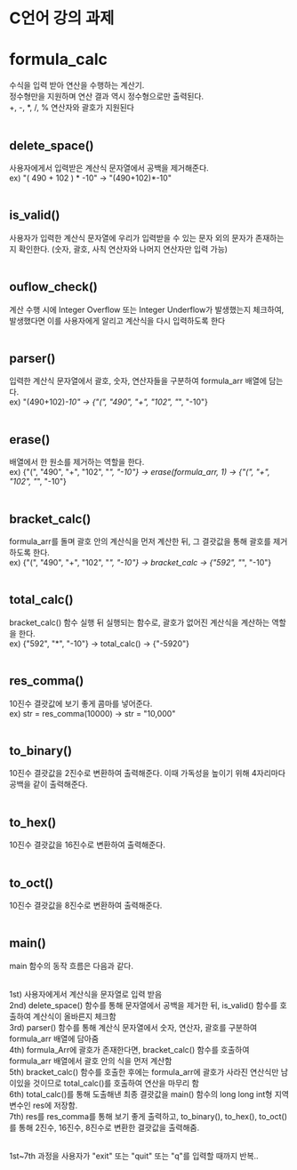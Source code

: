 # C언어 강의 과제

# formula_calc
수식을 입력 받아 연산을 수행하는 계산기. <br>
정수형만을 지원하며 연산 결과 역시 정수형으로만 출력된다. <br>
+, -, *, /, % 연산자와 괄호가 지원된다<br><br>


## delete_space()
사용자에게서 입력받은 계산식 문자열에서 공백을 제거해준다.<br>
ex) "( 490 + 102 ) * -10" -> "(490+102)*-10"<br><br>

## is_valid()
사용자가 입력한 계산식 문자열에 우리가 입력받을 수 있는 문자 외의 문자가 존재하는지 확인한다. (숫자, 괄호, 사칙 연산자와 나머지 연산자만 입력 가능)<br><br>

## ouflow_check()
계산 수행 시에 Integer Overflow 또는 Integer Underflow가 발생했는지 체크하여, 발생했다면 이를 사용자에게 알리고 계산식을 다시 입력하도록 한다<br><br>

## parser()
입력한 계산식 문자열에서 괄호, 숫자, 연산자들을 구분하여 formula_arr 배열에 담는다.<br>
ex) "(490+102)*-10" -> {"(", "490", "+", "102", "*", "-10"}<br><br>

## erase()
배열에서 한 원소를 제거하는 역할을 한다.<br>
ex) {"(", "490", "+", "102", "*", "-10"} -> erase(formula_arr, 1) -> {"(", "+", "102", "*", "-10"}<br><br>

## bracket_calc()
formula_arr를 돌며 괄호 안의 계산식을 먼저 계산한 뒤, 그 결괏값을 통해 괄호를 제거하도록 한다.<br>
ex) {"(", "490", "+", "102", "*", "-10"} -> bracket_calc -> {"592", "*", "-10"}<br><br>

## total_calc()
bracket_calc() 함수 실행 뒤 실행되는 함수로, 괄호가 없어진 계산식을 계산하는 역할을 한다.<br>
ex) {"592", "*", "-10"} -> total_calc() -> {"-5920"}<br><br>

## res_comma()
10진수 결괏값에 보기 좋게 콤마를 넣어준다.<br>
ex) str = res_comma(10000) -> str = "10,000"<br><br>

## to_binary()
10진수 결괏값을 2진수로 변환하여 출력해준다. 이때 가독성을 높이기 위해 4자리마다 공백을 같이 출력해준다.<br><br>

## to_hex()
10진수 결괏값을 16진수로 변환하여 출력해준다.<br><br>

## to_oct()
10진수 결괏값을 8진수로 변환하여 출력해준다.<br><br>

## main()
main 함수의 동작 흐름은 다음과 같다.<br><br>

1st) 사용자에게서 계산식을 문자열로 입력 받음<br>
2nd) delete_space() 함수를 통해 문자열에서 공백을 제거한 뒤, is_valid() 함수를 호출하여 계산식이 올바른지 체크함<br>
3rd) parser() 함수를 통해 계산식 문자열에서 숫자, 연산자, 괄호를 구분하여 formula_arr 배열에 담아줌<br>
4th) formula_Arr에 괄호가 존재한다면, bracket_calc() 함수를 호출하여 formula_arr 배열에서 괄호 안의 식을 먼저 계산함<br>
5th) bracket_calc() 함수를 호출한 후에는 formula_arr에 괄호가 사라진 연산식만 남이있을 것이므로 total_calc()를 호출하여 연산을 마무리 함<br>
6th) total_calc()를 통해 도출해낸 최종 결괏값을 main() 함수의 long long int형 지역 변수인 res에 저장함.<br>
7th) res를 res_comma를 통해 보기 좋게 출력하고, to_binary(), to_hex(), to_oct()를 통해 2진수, 16진수, 8진수로 변환한 결괏값을 출력해줌.<br><br>

1st~7th 과정을 사용자가 "exit" 또는 "quit" 또는 "q"를 입력할 때까지 반복..
